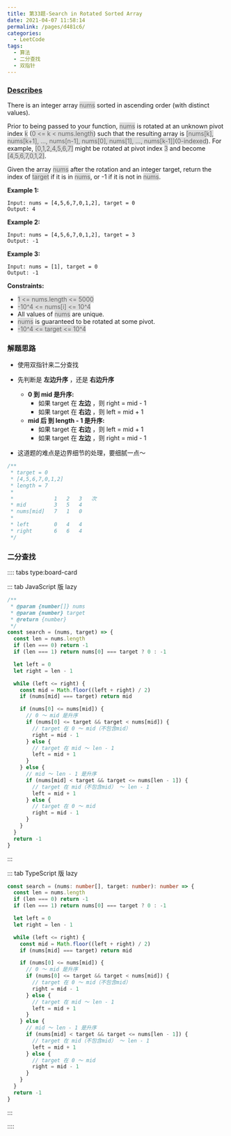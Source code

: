 ```yaml
---
title: 第33题-Search in Rotated Sorted Array
date: 2021-04-07 11:58:14
permalink: /pages/d481c6/
categories:
  - LeetCode
tags:
  - 算法
  - 二分查找
  - 双指针
---
```


### [Describes](https://leetcode-cn.com/problems/search-in-rotated-sorted-array/)

There is an integer array <span style="background: #ddd; color: #666;">nums</span> sorted in ascending order (with distinct values).

Prior to being passed to your function, <span style="background: #ddd; color: #666;">nums</span> is rotated at an unknown pivot index <span style="background: #ddd; color: #666;">k</span> (<span style="background: #ddd; color: #666;">0 <= k < nums.length</span>) such that the resulting array is <span style="background: #ddd; color: #666;">[nums[k], nums[k+1], ..., nums[n-1], nums[0], nums[1], ..., nums[k-1]]</span>(<span style="background: #ddd; color: #666;">0-indexed</span>). For example, <span style="background: #ddd; color: #666;">[0,1,2,4,5,6,7]</span> might be rotated at pivot index <span style="background: #ddd; color: #666;">3</span> and become <span style="background: #ddd; color: #666;">[4,5,6,7,0,1,2]</span>.

Given the array <span style="background: #ddd; color: #666;">nums</span> after the rotation and an integer target, return the index of <span style="background: #ddd; color: #666;">target</span> if it is in <span style="background: #ddd; color: #666;">nums</span>, or -1 if it is not in <span style="background: #ddd; color: #666;">nums</span>.

<!-- more -->

**Example 1:**

```
Input: nums = [4,5,6,7,0,1,2], target = 0
Output: 4
```

**Example 2:**

```
Input: nums = [4,5,6,7,0,1,2], target = 3
Output: -1
```

**Example 3:**

```
Input: nums = [1], target = 0
Output: -1
```

**Constraints:**

- <span style="background: #ddd; color: #666;">1 <= nums.length <= 5000</span>
- <span style="background: #ddd; color: #666;">-10^4 <= nums[i] <= 10^4</span>
- All values of <span style="background: #ddd; color: #666;">nums</span> are unique.
- <span style="background: #ddd; color: #666;">nums</span> is guaranteed to be rotated at some pivot.
- <span style="background: #ddd; color: #666;">-10^4 <= target <= 10^4</span>

### 解题思路

- 使用双指针来二分查找
- 先判断是 **左边升序** ，还是 **右边升序**

  - **0 到 mid 是升序:**
    - 如果 target 在 **左边** ，则 right = mid - 1
    - 如果 target 在 **右边** ，则 left = mid + 1
  - **mid 后 到 length - 1 是升序:**
    - 如果 target 在 **右边** ，则 left = mid + 1
    - 如果 target 在 **左边** ，则 right = mid - 1

- 这道题的难点是边界细节的处理，要细腻一点～

```TypeScript
/**
 * target = 0
 * [4,5,6,7,0,1,2]
 * length = 7
 *
 *             1   2   3   次
 * mid         3   5   4
 * nums[mid]   7   1   0
 *
 * left        0   4   4
 * right       6   6   4
 */
```

### 二分查找

:::: tabs type:board-card

::: tab JavaScript 版 lazy

```JavaScript
/**
 * @param {number[]} nums
 * @param {number} target
 * @return {number}
 */
const search = (nums, target) => {
  const len = nums.length
  if (len === 0) return -1
  if (len === 1) return nums[0] === target ? 0 : -1

  let left = 0
  let right = len - 1

  while (left <= right) {
    const mid = Math.floor((left + right) / 2)
    if (nums[mid] === target) return mid

    if (nums[0] <= nums[mid]) {
      // 0 ～ mid 是升序
      if (nums[0] <= target && target < nums[mid]) {
        // target 在 0 ～ mid（不包含mid）
        right = mid - 1
      } else {
        // target 在 mid ～ len - 1
        left = mid + 1
      }
    } else {
      // mid ～ len - 1 是升序
      if (nums[mid] < target && target <= nums[len - 1]) {
        // target 在 mid（不包含mid） ～ len - 1
        left = mid + 1
      } else {
        // target 在 0 ～ mid
        right = mid - 1
      }
    }
  }
  return -1
}
```

:::

::: tab TypeScript 版 lazy

```TypeScript
const search = (nums: number[], target: number): number => {
  const len = nums.length
  if (len === 0) return -1
  if (len === 1) return nums[0] === target ? 0 : -1

  let left = 0
  let right = len - 1

  while (left <= right) {
    const mid = Math.floor((left + right) / 2)
    if (nums[mid] === target) return mid

    if (nums[0] <= nums[mid]) {
      // 0 ～ mid 是升序
      if (nums[0] <= target && target < nums[mid]) {
        // target 在 0 ～ mid（不包含mid）
        right = mid - 1
      } else {
        // target 在 mid ～ len - 1
        left = mid + 1
      }
    } else {
      // mid ～ len - 1 是升序
      if (nums[mid] < target && target <= nums[len - 1]) {
        // target 在 mid（不包含mid） ～ len - 1
        left = mid + 1
      } else {
        // target 在 0 ～ mid
        right = mid - 1
      }
    }
  }
  return -1
}
```

:::

::::
